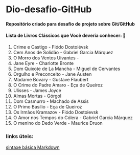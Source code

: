 # Dio-desafio-GitHub
#### Repositório criado para desafio de projeto sobre Git/GitHub

#### Lista de Livros Clássicos que Você deveria conhecer: :book: 

1. Crime e Castigo - Fiódo Dostoiévsk
2. Cem Anos de Solidão - Gabriel Garcia Márquez
3. O Morro dos Ventos Uivantes - 
4. Jane Eyre - Charlotte Bronte
5. Dom Quixote de La Mancha - Miguel de Cervantes
6. Orgulho e Preconceito - Jane Austen
7. Madame Bovary - Gustave Flaubert
8. O Crime do Padre Amaro - Eça de Queiroz
9. Ulisses - James Joyce
10. Almas Mortas - Górgol
11. Dom Casmurro - Machado de Assis
12. O Primo Basílio - Eça de Queiroz
13. Os Irmãos Kramazov - Fiódo Dostoievsk
14. O Amor nos Tempos do Cólera - Gabriel Garcia Márquez
15. O menino do Dedo Verde - Maurice Druon



### links úteis: 
[sintaxe básica Markdown](https://www.markdownguide.org/basic-syntax/)
